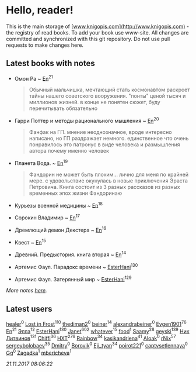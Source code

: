 # Hello, reader!
This is the main storage of [www.knigopis.com](http://www.knigopis.com) - the registry of read books.
To add your book use www-site. All changes are committed and synchronized with this git repository.
Do not use pull requests to make changes here.


## Latest books with notes
* Омон Ра ~ [En](users/333/333646551-vkontakte)<sup>21</sup>
    > Обычный мальчишка, мечтающий стать космонавтом раскроет тайны нашего советского вооружения. "понты" ценой тысяч и миллионов жизней. в конце не понятен сюжет, буду перечитывать обязательно

* Гарри Поттер и методы рационального мышления ~ [En](users/333/333646551-vkontakte)<sup>20</sup>
    > Фанфак на ГП. мнение неоднозначное, вроде интересно написано, но ГП раздражает немного. единственное что очень понравилось это патронус в виде человека и размышления автора почему именно человек

* Планета Вода. ~ [En](users/333/333646551-vkontakte)<sup>19</sup>
    > Фандорин не может быть плохим... лично для меня по крайней мере. с удовольствие окунулась в новые приключения Эраста Петровича. Книга состоит из 3 разных рассказов из разных временных эпох жизни Фандоринаю

* Курьезы военной медицины ~ [En](users/333/333646551-vkontakte)<sup>18</sup>

* Сорокин Владимир ~ [En](users/333/333646551-vkontakte)<sup>17</sup>

* Дремлющий демон Декстера ~ [En](users/333/333646551-vkontakte)<sup>16</sup>

* Квест ~ [En](users/333/333646551-vkontakte)<sup>15</sup>

* Древний. Предыстория. книга вторая ~ [En](users/333/333646551-vkontakte)<sup>14</sup>

* Артемис Фаул. Парадокс времени ~ [EsterHani](users/305/30558181-vkontakte)<sup>130</sup>

* Артемис Фаул. Затерянный мир ~ [EsterHani](users/305/30558181-vkontakte)<sup>129</sup>


_More notes [here](latest_books_with_notes.md)._


## Latest users
[healer](users/344/344463129-vkontakte)<sup>0</sup> 
[Lost in Frost](users/103/103293621948650602575-google)<sup>110</sup> 
[thediman2](users/110/110747872-vkontakte)<sup>0</sup> 
[beiner](users/118/118330474331574680123-google)<sup>14</sup> 
[alexandrabeiner](users/118/118330474331574680123-googleplus)<sup>0</sup> 
[Evgen1901](users/193/193175070-vkontakte)<sup>76</sup> 
[En](users/333/333646551-vkontakte)<sup>21</sup> 
[Элла](users/100/1002037069862545-facebook)<sup>12</sup> 
[EsterHani](users/305/30558181-vkontakte)<sup>130</sup> 
[Janet](users/108/108113656204404967440-google)<sup>602</sup> 
[whatever](users/200/2004720323142248-facebook)<sup>15</sup> 
[food](users/114/114308295344486413021-google)<sup>1</sup> 
[Saamy](users/115/115226508-vkontakte)<sup>28</sup> 
[geyski](users/221/221959664-vkontakte)<sup>139</sup> 
[Ник Литвинов](users/241/241974816-vkontakte)<sup>131</sup> 
[Chiffi](users/105/105831994080785626680-google)<sup>36</sup> 
[HXT](users/100/100002563462782-facebook)<sup>276</sup> 
[Rainbow](users/109/109787328219839805802-google)<sup>34</sup> 
[kasikandriena](users/152/152488954-vkontakte)<sup>41</sup> 
[Aloak](users/177/17766013816400067764-mailru)<sup>0</sup> 
[rNix](users/115/115622071-twitter)<sup>57</sup> 
[sergeybolobaev](users/379/37918255-vkontakte)<sup>35</sup> 
[Dmitry](users/108/108308573598921952704-google)<sup>0</sup> 
[Borovik](users/614/61426267-vkontakte)<sup>0</sup> 
[Eji_tyan](users/235/2352103981-twitter)<sup>34</sup> 
[poirot221](users/280/280497922-vkontakte)<sup>0</sup> 
[captvsetlennaya](users/846/84674845-vkontakte)<sup>0</sup> 
[Gg](users/165/1657981220933483-facebook)<sup>0</sup> 
[Zagadka](users/605/60565515-yandex)<sup>1</sup> 
[mbericheva](users/191/191788437-vkontakte)<sup>1</sup> 


_21.11.2017 08:06:22_
